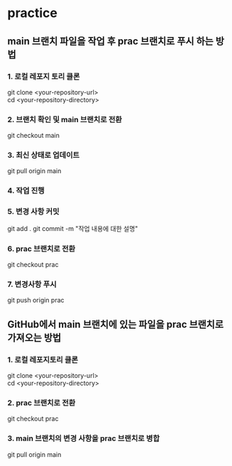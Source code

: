 # practice

## main 브랜치 파일을 작업 후 prac 브랜치로 푸시 하는 방법
### 1. 로컬 레포지 토리 클론
git clone \<your-repository-url>    
cd \<your-repository-directory>

### 2. 브랜치 확인 및 main 브랜치로 전환
git checkout main

### 3. 최신 상태로 업데이트
git pull origin main

### 4. 작업 진행

### 5. 변경 사항 커밋
git add .
git commit -m "작업 내용에 대한 설명"

### 6. prac 브랜치로 전환
git checkout prac

### 7. 변경사항 푸시
git push origin prac

## GitHub에서 main 브랜치에 있는 파일을 prac 브랜치로 가져오는 방법
### 1. 로컬 레포지토리 클론
git clone \<your-repository-url>    
cd \<your-repository-directory>

### 2. prac 브랜치로 전환
git checkout prac

### 3. main 브랜치의 변경 사항을 prac 브랜치로 병합
git pull origin main